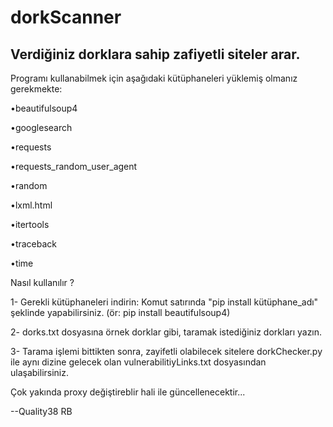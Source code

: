 # dorkScanner
Verdiğiniz dorklara sahip zafiyetli siteler arar.
-------------------------------------------------
Programı kullanabilmek için aşağıdaki kütüphaneleri yüklemiş olmanız gerekmekte:

•beautifulsoup4  

•googlesearch 

•requests

•requests_random_user_agent

•random

•lxml.html

•itertools

•traceback

•time

Nasıl kullanılır ?

1- Gerekli kütüphaneleri indirin: Komut satırında "pip install kütüphane_adı" şeklinde yapabilirsiniz. (ör: pip install beautifulsoup4)

2- dorks.txt dosyasına örnek dorklar gibi, taramak istediğiniz dorkları yazın.

3- Tarama işlemi bittikten sonra, zayifetli olabilecek sitelere dorkChecker.py ile aynı dizine gelecek olan 
vulnerabilitiyLinks.txt dosyasından ulaşabilirsiniz. 

Çok yakında proxy değiştireblir hali ile güncellenecektir...

--Quality38 RB
